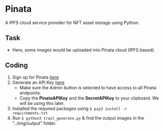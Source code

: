 # Pinata

A IPFS cloud service provider for NFT asset storage using Python.

## Task

* Here, some images would be uploaded into Pinata cloud (IPFS based).

## Coding

1. Sign up for Pinata [here](https://www.pinata.cloud/)
2. Generate an API Key [here](https://app.pinata.cloud/keys)
   - Make sure the Admin button is selected to have access to all Pinata endpoints.
   - Copy the **PinataAPIKey** and the **SecretAPIKey** to your clipboard. We will be using this later.
3. Installed the required packages using `$ pip3 install -r requirements.txt`
4. Run `$ python3 trait_generate.py` & find the output images in the "../img/output" folder.

